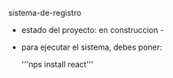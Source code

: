 <h>sistema-de-registro</h1>

- estado del proyecto: en construccion -

- para ejecutar el sistema, debes poner:

  '''nps install react'''
  

